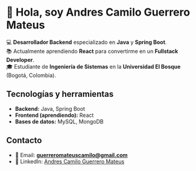 # 👋 Hola, soy Andres Camilo Guerrero Mateus  

💻 **Desarrollador Backend** especializado en **Java** y **Spring Boot**.  
📚 Actualmente aprendiendo **React** para convertirme en un **Fullstack Developer**.  
🎓 Estudiante de **Ingeniería de Sistemas** en la **Universidad El Bosque** (Bogotá, Colombia).  

## Tecnologías y herramientas
- **Backend:** Java, Spring Boot  
- **Frontend (aprendiendo):** React  
- **Bases de datos:** MySQL, MongoDB  
## Contacto  
- 📧 Email: **guerreromateuscamilo@gmail.com**  
- 💼 LinkedIn: [Andres Camilo Guerrero Mateus](https://www.linkedin.com/in/andres-camilo-guerrero-mateus-8a503b380?utm_source=share&utm_campaign=share_via&utm_content=profile&utm_medium=ios_app)  
